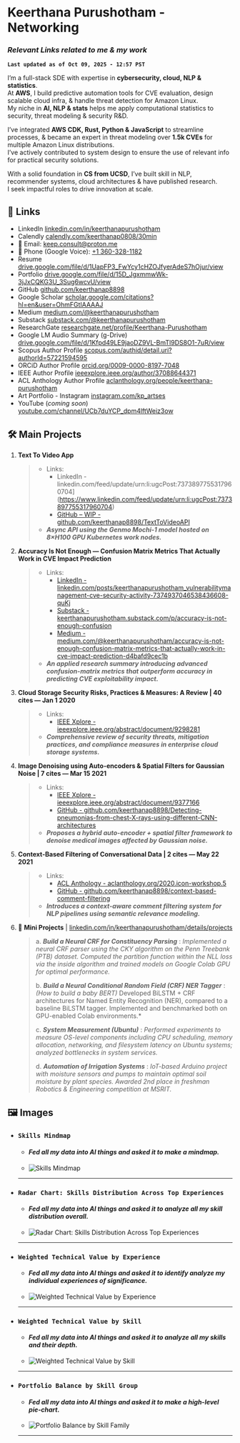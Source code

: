 # Keerthana Purushotham - Networking  
### ***Relevant Links related to me & my work***  
**`Last updated as of Oct 09, 2025 - 12:57 PST`**

I’m a full-stack SDE with expertise in **cybersecurity, cloud, NLP & statistics**.  
At **AWS**, I build predictive automation tools for CVE evaluation, design scalable cloud infra, & handle threat detection for Amazon Linux.  
My niche in **AI, NLP & stats** helps me apply computational statistics to security, threat modeling & security R&D.

I’ve integrated **AWS CDK, Rust, Python & JavaScript** to streamline processes, & became an expert in threat modeling over **1.5k CVEs** for multiple Amazon Linux distributions.  
I’ve actively contributed to system design to ensure the use of relevant info for practical security solutions.

With a solid foundation in **CS from UCSD**, I’ve built skill in NLP, recommender systems, cloud architectures & have published research.  
I seek impactful roles to drive innovation at scale.


## 🔗 Links  

- LinkedIn [linkedin.com/in/keerthanapurushotham](https://linkedin.com/in/keerthanapurushotham)  
- Calendly [calendly.com/keerthanap0808/30min](https://calendly.com/keerthanap0808/30min)  
- 📧 Email: [keep.consult@proton.me](mailto:keep.consult@proton.me)  
- 📱 Phone (Google Voice): [+1 360-328-1182](tel:+13603281182)  
- Resume [drive.google.com/file/d/1UapFP3_FwYcy1cHZOJfyerAdeS7hOjur/view](https://drive.google.com/file/d/1UapFP3_FwYcy1cHZOJfyerAdeS7hOjur/view)  
- Portfolio [drive.google.com/file/d/15D_JgxmmwWk-3jJxCQKG3U_3Sug6wcvU/view](https://drive.google.com/file/d/15D_JgxmmwWk-3jJxCQKG3U_3Sug6wcvU/view)  
- GitHub [github.com/keerthanap8898](https://github.com/keerthanap8898)  
- Google Scholar [scholar.google.com/citations?hl=en&user=OhmFGtIAAAAJ](https://scholar.google.com/citations?hl=en&user=OhmFGtIAAAAJ)  
- Medium [medium.com/@keerthanapurushotham](https://medium.com/@keerthanapurushotham)  
- Substack [substack.com/@keerthanapurushotham](https://substack.com/@keerthanapurushotham)  
- ResearchGate [researchgate.net/profile/Keerthana-Purushotham](https://www.researchgate.net/profile/Keerthana-Purushotham)  
- Google LM Audio Summary (g-Drive) [drive.google.com/file/d/1Kfpd49LE9jaoDZ9VL-BmTl9DS8O1-7uR/view](https://drive.google.com/file/d/1Kfpd49LE9jaoDZ9VL-BmTl9DS8O1-7uR/view)  
- Scopus Author Profile [scopus.com/authid/detail.uri?authorId=57221594595](https://www.scopus.com/authid/detail.uri?authorId=57221594595)  
- ORCiD Author Profile [orcid.org/0009-0000-8197-7048](https://orcid.org/0009-0000-8197-7048)  
- IEEE Author Profile [ieeexplore.ieee.org/author/37088644371](https://ieeexplore.ieee.org/author/37088644371)  
- ACL Anthology Author Profile [aclanthology.org/people/keerthana-purushotham](https://aclanthology.org/people/keerthana-purushotham)  
- Art Portfolio - Instagram [instagram.com/kp_artses](https://instagram.com/kp_artses)  
- YouTube (*coming soon*) [youtube.com/channel/UCb7duYCP_dpm4lftWeiz3ow](https://youtube.com/channel/UCb7duYCP_dpm4lftWeiz3ow)

## 🛠️ Main Projects  

1. **Text To Video App**
   > - Links:
   >   - LinkedIn - linkedin.com/feed/update/urn:li:ugcPost:7373897755317960704](https://www.linkedin.com/feed/update/urn:li:ugcPost:7373897755317960704)
   >   - [GitHub – WIP - github.com/keerthanap8898/TextToVideoAPI](https://github.com/keerthanap8898/TextToVideoAPI)
   > - ***Async API using the Genmo Mochi-1 model hosted on 8×H100 GPU Kubernetes work nodes.***

2. **Accuracy Is Not Enough — Confusion Matrix Metrics That Actually Work in CVE Impact Prediction**
   > - Links:
   >   - [LinkedIn - linkedin.com/posts/keerthanapurushotham_vulnerabilitymanagement-cve-security-activity-7374937046538436608-quKj](https://www.linkedin.com/posts/keerthanapurushotham_vulnerabilitymanagement-cve-security-activity-7374937046538436608-quKj)
   >   - [Substack - keerthanapurushotham.substack.com/p/accuracy-is-not-enough-confusion](https://keerthanapurushotham.substack.com/p/accuracy-is-not-enough-confusion)
   >   - [Medium - medium.com/@keerthanapurushotham/accuracy-is-not-enough-confusion-matrix-metrics-that-actually-work-in-cve-impact-prediction-d4bafd9cec1b](https://medium.com/@keerthanapurushotham/accuracy-is-not-enough-confusion-matrix-metrics-that-actually-work-in-cve-impact-prediction-d4bafd9cec1b)
   > - ***An applied research summary introducing advanced confusion-matrix metrics that outperform accuracy in predicting CVE exploitability impact.***

3. **Cloud Storage Security Risks, Practices & Measures: A Review | 40 cites — Jan 1 2020**
   > - Links:
   >   - [IEEE Xplore - ieeexplore.ieee.org/abstract/document/9298281](https://ieeexplore.ieee.org/abstract/document/9298281)
   > - ***Comprehensive review of security threats, mitigation practices, and compliance measures in enterprise cloud storage systems.***

4. **Image Denoising using Auto-encoders & Spatial Filters for Gaussian Noise | 7 cites — Mar 15 2021**
   > - Links:
   >   - [IEEE Xplore - ieeexplore.ieee.org/abstract/document/9377166](https://ieeexplore.ieee.org/abstract/document/9377166)
   >   - [GitHub - github.com/keerthanap8898/Detecting-pneumonias-from-chest-X-rays-using-different-CNN-architectures](https://github.com/keerthanap8898/Detecting-pneumonias-from-chest-X-rays-using-different-CNN-architectures)
   > - ***Proposes a hybrid auto-encoder + spatial filter framework to denoise medical images affected by Gaussian noise.***

5. **Context-Based Filtering of Conversational Data | 2 cites — May 22 2021**
   > - Links:
   >   - [ACL Anthology - aclanthology.org/2020.icon-workshop.5](https://aclanthology.org/2020.icon-workshop.5/)
   >   - [GitHub - github.com/keerthanap8898/context-based-comment-filtering](https://github.com/keerthanap8898/context-based-comment-filtering)
   > - ***Introduces a context-aware comment filtering system for NLP pipelines using semantic relevance modeling.***

6. 🧩 **Mini Projects** | [linkedin.com/in/keerthanapurushotham/details/projects](https://www.linkedin.com/in/keerthanapurushotham/details/projects/)

   > a. ***Build a Neural CRF for Constituency Parsing*** : *Implemented a neural CRF parser using the CKY algorithm on the Penn Treebank (PTB) dataset. Computed the partition function within the NLL loss via the inside algorithm and trained models on Google Colab GPU for optimal performance.*  
   > 
   > b. ***Build a Neural Conditional Random Field (CRF) NER Tagger*** : *(How to build a baby BERT)* Developed BiLSTM + CRF architectures for Named Entity Recognition (NER), compared to a baseline BiLSTM tagger. Implemented and benchmarked both on GPU-enabled Colab environments.*  
   > 
   > c. ***System Measurement (Ubuntu)*** : *Performed experiments to measure OS-level components including CPU scheduling, memory allocation, networking, and filesystem latency on Ubuntu systems; analyzed bottlenecks in system services.*  
   > 
   > d. ***Automation of Irrigation Systems*** : *IoT-based Arduino project with moisture sensors and pumps to maintain optimal soil moisture by plant species. Awarded 2nd place in freshman Robotics & Engineering competition at MSRIT.*  

## 🖼️ Images
- ### `Skills Mindmap`
  - #### *Fed all my data into AI things and asked it to make a mindmap.*
  - ![Skills Mindmap](https://github.com/keerthanap8898/Resume_WorkLogs_Portfolio_Certificates/blob/main/Winter%202025/Skills_mindmap_april-detailed-high-qlty.jpeg)
  ---
- ### `Radar Chart: Skills Distribution Across Top Experiences`
  - #### *Fed all my data into AI things and asked it to analyze all my skill distribution overall.*
  - ![Radar Chart: Skills Distribution Across Top Experiences](https://github.com/keerthanap8898/Resume_WorkLogs_Portfolio_Certificates/blob/main/Winter%202025/Radar%20Chart%3A%20Skills%20Distribution%20Across%20Top%20Experiences.png)
  ---
- ### `Weighted Technical Value by Experience` 
  - #### *Fed all my data into AI things and asked it to identify analyze my individual experiences of significance.*
  - ![Weighted Technical Value by Experience](https://github.com/keerthanap8898/Resume_WorkLogs_Portfolio_Certificates/blob/main/Winter%202025/Weighted%20Technical%20Value%20by%20Experience%20%E2%80%94%20Keerthana%20Purushotham.png)
  ---
- ### `Weighted Technical Value by Skill` 
  - #### *Fed all my data into AI things and asked it to analyze all my skills and their depth.*
  - ![Weighted Technical Value by Skill](https://github.com/keerthanap8898/Resume_WorkLogs_Portfolio_Certificates/blob/main/Winter%202025/Weighted%20Technical%20Value%20by%20Skill%20%E2%80%94%20Keerthana%20Purushotham.png)
  ---
- ### `Portfolio Balance by Skill Group` 
  - #### *Fed all my data into AI things and asked it to make a high-level pie-chart.*
  - ![Portfolio Balance by Skill Family](https://github.com/keerthanap8898/Resume_WorkLogs_Portfolio_Certificates/blob/main/Winter%202025/Portfolio%20Balance%20by%20Skill%20Family%20%E2%80%94%20Keerthana%20Purushotham.png)
  ---
